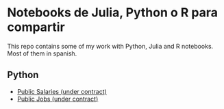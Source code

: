 # Notebooks de Julia, Python o R para compartir

This repo contains some of my work with Python, Julia and R notebooks. Most of them in spanish.

## Python

*  [Public Salaries (under contract)](1a_sueldos_sector_publico_contrata.ipynb)
*  [Public Jobs (under contract)](2_cargos_contrata.ipynb)
